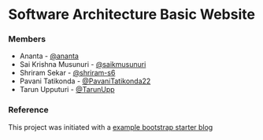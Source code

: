 # Software Architecture Basic Website

### Members
- Ananta - <a href="https://github.com/ananta" >@ananta</a>
- Sai Krishna Musunuri - <a href="https://github.com/saikmusunuri" >@saikmusunuri</a>
- Shriram Sekar - <a href="https://github.com/shriram-s6" >@shriram-s6</a>
- Pavani Tatikonda - <a href="https://github.com/PavaniTatikonda22" >@PavaniTatikonda22</a>
- Tarun Upputuri - <a href="https://github.com/TarunUpp" >@TarunUpp</a>

### Reference

This project was initiated with a <a href="https://getbootstrap.com/docs/5.2/examples/blog/">example bootstrap starter blog</a>


